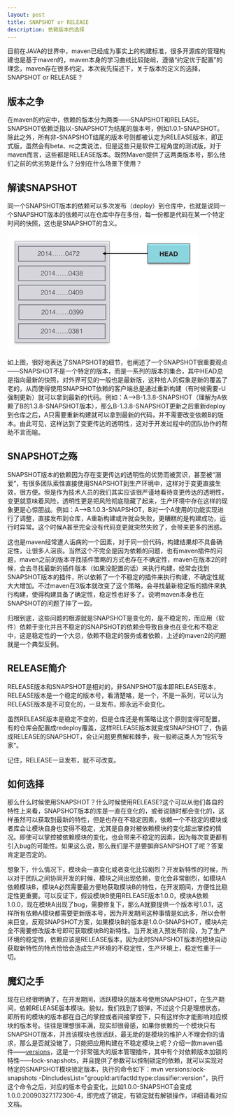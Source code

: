 ```yaml
---
layout: post
title: SNAPSHOT or RELEASE
description: 依赖版本的选择
---
```


目前在JAVA的世界中，maven已经成为事实上的构建标准，很多开源库的管理构建也是基于maven的，maven本身的学习曲线比较陡峭，遵循“约定优于配置”的理念，maven存在很多约定。本次我先描述下，关于版本的定义的选择，SNAPSHOT or RELEASE？

## 版本之争 ##
在maven的约定中，依赖的版本分为两类——SNAPSHOT和RELEASE。SNAPSHOT依赖泛指以-SNAPSHOT为结尾的版本号，例如1.0.1-SNAPSHOT。除此之外，所有非-SNAPSHOT结尾的版本号则都被认定为RELEASE版本，即正式版，虽然会有beta、rc之类说法，但是这些只是软件工程角度的测试版，对于maven而言，这些都是RELEASE版本。既然Maven提供了这两类版本号，那么他们之前的优劣势是什么？分别在什么场景下使用？

## 解读SNAPSHOT ##
同一个SNAPSHOT版本的依赖可以多次发布（deploy）到仓库中，也就是说同一个SNAPSHOT版本的依赖可以在仓库中存在多份，每一份都是代码在某一个特定时间的快照，这也是SNAPSHOT的含义。

![snapshot](/images/githubpages/snapshot.png)

如上图，很好地表达了SNAPSHOT的细节，也阐述了一个SNAPSHOT很重要观点——SNAPSHOT不是一个特定的版本，而是一系列的版本的集合，其中HEAD总是指向最新的快照，对外界可见的一般也是最新版，这种给人的假象是新的覆盖了老的，从而使得使用SNAPSHOT依赖的客户端总是通过重新构建（有时候需要-U强制更新）就可以拿到最新的代码。例如：A-->B-1.3.8-SNAPSHOT（理解为A依赖了B的1.3.8-SNAPSHOT版本），那么B-1.3.8-SNAPSHOT更新之后重新deploy到仓库之后，A只需要重新构建就可以拿到最新的代码，并不需要改变依赖B的版本。由此可见，这样达到了变更传达的透明性，这对于开发过程中的团队协作的帮助不言而喻。

## SNAPSHOT之殇 ##

SNAPSHOT版本的依赖因为存在变更传达的透明性的优势而被赏识，甚至被“溺爱”，有很多团队索性直接使用SNAPSHOT到生产环境中，这样对于变更直接生效，很方便。但是作为技术人员的我们其实应该很严谨地看待变更传达的透明性，变更就意味着风险，透明性更是把风险彻底隐藏了起来，生产环境中存在这样的现象更是心惊胆战。例如：A-->B.1.0.3-SNAPSHOT，B对一个A使用的功能实现进行了调整，直接发布到仓库，A重新构建或许就会失败，更糟糕的是构建成功，运行时异常。这个时候A甚至完全没有代码变更就突然失败了，会带来更多的困惑。

这也是maven经常遭人诟病的一个因素，对于同一份代码，构建结果却不具备确定性，让很多人沮丧。当然这个不完全是因为依赖的问题，也有maven插件的问题，maven之前的版本寻找插件策略的方式也存在不确定性，maven在版本2的时候，会去寻找最新的插件版本（如果没配置的话）来执行构建，经常会找到SNAPSHOT版本的插件，所以依赖了一个不稳定的插件来执行构建，不确定性就大大增加。不过maven在3版本就改变了这个策略，会寻找最新稳定版的插件来执行构建，使得构建具备了确定性，稳定性也好多了。说明maven本身也在SNAPSHOT的问题了摔了一跤。

归根到底，这些问题的根源就是SNAPSHOT是变化的，是不稳定的，而应用（软件）依赖于变化并且不稳定的SNAPSHOT的依赖会导致自身也在变化和不稳定中，这是稳定性的一个大忌，依赖不稳定的服务或者依赖，上述的maven2的问题就是一个典型反例。

## RELEASE简介 ##

RELEASE版本和SNAPSHOT是相对的，非SANPSHOT版本即RELEASE版本，RELEASE版本是一个稳定的版本号，看清楚咯，是一个，不是一系列，可以认为RELEASE版本是不可变化的，一旦发布，即永远不会变化。

虽然RELEASE版本是稳定不变的，但是仓库还是有策略让这个原则变得可配置，有的仓库会配置成redeploy覆盖，这样RELEASE版本就变成SNAPSHOT了，伪装成RELEASE的SNAPSHOT，会让问题更费解和棘手，我一般称这类人为“挖坑专家”。

记住，RELEASE一旦发布，就不可改变。

## 如何选择 ##

那么什么时候使用SNAPSHOT？什么时候使用RELEASE?这个可以从他们各自的特性上来看，SNAPSHOT版本的库是一直在变化的，或者说随时都会变化的，这样虽然可以获取到最新的特性，但是也存在不稳定因素，依赖一个不稳定的模块或者库会让模块自身也变得不稳定，尤其是自身对被依赖模块的变化超出掌控的情况。即使可以掌控被依赖模块的变化，也会带来不稳定的因素，因为每次变更都有引入bug的可能性。如果这么说，那么我们是不是要摒弃SANPSHOT了呢？答案肯定是否定的。

想象下，什么情况下，模块会一直变化或者变化比较剧烈？开发新特性的时候，所以对于团队之间协同开发的时候，模块之间出现依赖，变化会非常剧烈，如模块A依赖模块B，模块A必然需要最方便地获取模块B的特性，在开发期间，方便性比稳定性更重要。可以反证下，假设模块B使用RELEASE版本1.0.0，模块A依赖1.0.0，现在模块A出现了bug，需要修复下，那么A就要提供一个版本号1.0.1，这样所有依赖A模块都需要更新版本号，因为开发期间这种事情是如此多，所以会带来巨变。反观SNAPSHOT方案，如果模块B的版本是1.0.0-SNAPSHOT，模块A完全不需要修改版本号即可获取模块B的新特性。当开发进入预发布阶段，为了生产环境的稳定性，依赖应该是RELEASE版本，因为此时SNAPSHOT版本的模块自动获取新特性的特点恰恰会造成生产环境的不稳定性，生产环境上，稳定性重于一切。

## 魔幻之手 ##
现在已经很明确了，在开发期间，活跃模块的版本号使用SNAPSHOT，在生产期间，依赖RELEASE版本模块。貌似，我们找到了银弹，不过这个只是理想状态，即所有的模块的版本都在自己的掌控或者间接掌控下，只有这样你才能影响对应模块的版本号。往往是理想很丰满，现实却很骨感，如果你依赖的一个模块只有SNAPSHOT版本，并且该模块也很活跃，最无助的是模块的维护人不理会你的请求，那么是否就没辙了，只能把应用构建在不稳定模块上呢？介绍一款maven插件——[versions]，这是一个非常强大的版本管理插件，其中有个对依赖版本加锁的特性——lock-snapshots，并且提供了参数可以控制锁定的依赖，就可以实现对特定的SNAPSHOT模块锁定版本，执行的命令如下：mvn versions:lock-snapshots -DincludesList="groupId:artifactId:type:classifier:version"，执行这个命令之后，对应的版本号会变化，比如1.0.0-SNAPSHOT会变成1.0.0.20090327.172306-4，即完成了锁定，有锁定就有解锁操作，详细请看对应文档。

[versions]:   http://http//mojo.codehaus.org/versions-maven-plugin/